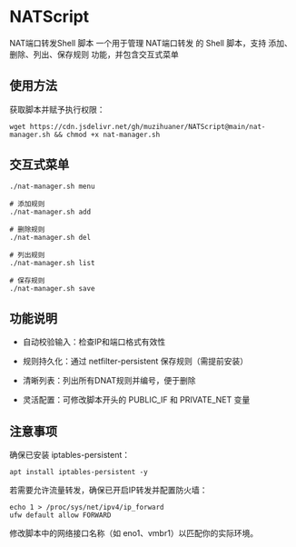 # NATScript
NAT端口转发Shell 脚本
一个用于管理 NAT端口转发 的 Shell 脚本，支持 添加、删除、列出、保存规则 功能，并包含交互式菜单
## 使用方法
获取脚本并赋予执行权限：
```
wget https://cdn.jsdelivr.net/gh/muzihuaner/NATScript@main/nat-manager.sh && chmod +x nat-manager.sh
```
## 交互式菜单
```
./nat-manager.sh menu

# 添加规则
./nat-manager.sh add

# 删除规则
./nat-manager.sh del

# 列出规则
./nat-manager.sh list

# 保存规则
./nat-manager.sh save
```
## 功能说明
- 自动校验输入：检查IP和端口格式有效性

- 规则持久化：通过 netfilter-persistent 保存规则（需提前安装）

- 清晰列表：列出所有DNAT规则并编号，便于删除

- 灵活配置：可修改脚本开头的 PUBLIC_IF 和 PRIVATE_NET 变量

## 注意事项
确保已安装 iptables-persistent：
```
apt install iptables-persistent -y
```
若需要允许流量转发，确保已开启IP转发并配置防火墙：
```
echo 1 > /proc/sys/net/ipv4/ip_forward
ufw default allow FORWARD
```
修改脚本中的网络接口名称（如 eno1、vmbr1）以匹配你的实际环境。


